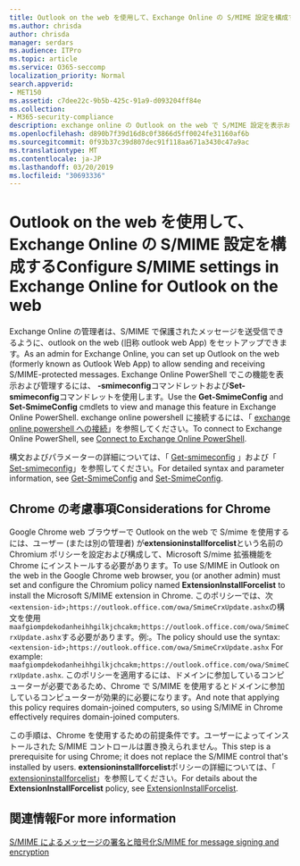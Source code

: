 ```yaml
---
title: Outlook on the web を使用して、Exchange Online の S/MIME 設定を構成する
ms.author: chrisda
author: chrisda
manager: serdars
ms.audience: ITPro
ms.topic: article
ms.service: O365-seccomp
localization_priority: Normal
search.appverid:
- MET150
ms.assetid: c7dee22c-9b5b-425c-91a9-d093204ff84e
ms.collection:
- M365-security-compliance
description: exchange online の Outlook on the web で S/MIME 設定を表示および構成するために必要な exchange online 管理者の簡単な説明。
ms.openlocfilehash: d890b7f39d16d8c0f3866d5ff0024fe31160af6b
ms.sourcegitcommit: 0f93b37c39d807dec91f118aa671a3430c47a9ac
ms.translationtype: MT
ms.contentlocale: ja-JP
ms.lasthandoff: 03/20/2019
ms.locfileid: "30693336"
---
```

# <a name="configure-smime-settings-in-exchange-online-for-outlook-on-the-web"></a><span data-ttu-id="dd61f-103">Outlook on the web を使用して、Exchange Online の S/MIME 設定を構成する</span><span class="sxs-lookup"><span data-stu-id="dd61f-103">Configure S/MIME settings in Exchange Online for Outlook on the web</span></span>

<span data-ttu-id="dd61f-104">Exchange Online の管理者は、S/MIME で保護されたメッセージを送受信できるように、outlook on the web (旧称 outlook web App) をセットアップできます。</span><span class="sxs-lookup"><span data-stu-id="dd61f-104">As an admin for Exchange Online, you can set up Outlook on the web (formerly known as Outlook Web App) to allow sending and receiving S/MIME-protected messages.</span></span> <span data-ttu-id="dd61f-105">Exchange Online PowerShell でこの機能を表示および管理するには、 **-smimeconfig**コマンドレットおよび**Set-smimeconfig**コマンドレットを使用します。</span><span class="sxs-lookup"><span data-stu-id="dd61f-105">Use the **Get-SmimeConfig** and **Set-SmimeConfig** cmdlets to view and manage this feature in Exchange Online PowerShell.</span></span> <span data-ttu-id="dd61f-106">exchange online powershell に接続するには、「 [exchange online powershell への接続](https://go.microsoft.com/fwlink/p/?linkid=396554)」を参照してください。</span><span class="sxs-lookup"><span data-stu-id="dd61f-106">To connect to Exchange Online PowerShell, see [Connect to Exchange Online PowerShell](https://go.microsoft.com/fwlink/p/?linkid=396554).</span></span>

<span data-ttu-id="dd61f-107">構文およびパラメーターの詳細については、「 [Get-smimeconfig](http://technet.microsoft.com/library/4b29fa89-0840-4fe9-8885-019fcef2e02b.aspx) 」および「 [Set-smimeconfig](http://technet.microsoft.com/library/de357ce0-8143-4c36-8032-026292fc63f0.aspx)」を参照してください。</span><span class="sxs-lookup"><span data-stu-id="dd61f-107">For detailed syntax and parameter information, see [Get-SmimeConfig](http://technet.microsoft.com/library/4b29fa89-0840-4fe9-8885-019fcef2e02b.aspx) and [Set-SmimeConfig](http://technet.microsoft.com/library/de357ce0-8143-4c36-8032-026292fc63f0.aspx).</span></span>

## <a name="considerations-for-chrome"></a><span data-ttu-id="dd61f-108">Chrome の考慮事項</span><span class="sxs-lookup"><span data-stu-id="dd61f-108">Considerations for Chrome</span></span>

<span data-ttu-id="dd61f-109">Google Chrome web ブラウザーで Outlook on the web で S/mime を使用するには、ユーザー (または別の管理者) が**extensioninstallforcelist**という名前の Chromium ポリシーを設定および構成して、Microsoft S/mime 拡張機能を Chrome にインストールする必要があります。</span><span class="sxs-lookup"><span data-stu-id="dd61f-109">To use S/MIME in Outlook on the web in the Google Chrome web browser, you (or another admin) must set and configure the Chromium policy named **ExtensionInstallForcelist** to install the Microsoft S/MIME extension in Chrome.</span></span> <span data-ttu-id="dd61f-110">このポリシーでは、次`<extension-id>;https://outlook.office.com/owa/SmimeCrxUpdate.ashx`の構文を使用`maafgiompdekodanheihhgilkjchcakm;https://outlook.office.com/owa/SmimeCrxUpdate.ashx`する必要があります。例:。</span><span class="sxs-lookup"><span data-stu-id="dd61f-110">The policy should use the syntax: `<extension-id>;https://outlook.office.com/owa/SmimeCrxUpdate.ashx` For example: `maafgiompdekodanheihhgilkjchcakm;https://outlook.office.com/owa/SmimeCrxUpdate.ashx`.</span></span> <span data-ttu-id="dd61f-111">このポリシーを適用するには、ドメインに参加しているコンピューターが必要であるため、Chrome で S/MIME を使用するとドメインに参加しているコンピューターが効果的に必要になります。</span><span class="sxs-lookup"><span data-stu-id="dd61f-111">And note that applying this policy requires domain-joined computers, so using S/MIME in Chrome effectively requires domain-joined computers.</span></span>

<span data-ttu-id="dd61f-112">この手順は、Chrome を使用するための前提条件です。ユーザーによってインストールされた S/MIME コントロールは置き換えられません。</span><span class="sxs-lookup"><span data-stu-id="dd61f-112">This step is a prerequisite for using Chrome; it does not replace the S/MIME control that's installed by users.</span></span> <span data-ttu-id="dd61f-113">**extensioninstallforcelist**ポリシーの詳細については、「 [extensioninstallforcelist](http://dev.chromium.org/administrators/policy-list-3#ExtensionInstallForcelist)」を参照してください。</span><span class="sxs-lookup"><span data-stu-id="dd61f-113">For details about the **ExtensionInstallForcelist** policy, see [ExtensionInstallForcelist](http://dev.chromium.org/administrators/policy-list-3#ExtensionInstallForcelist).</span></span>

## <a name="for-more-information"></a><span data-ttu-id="dd61f-114">関連情報</span><span class="sxs-lookup"><span data-stu-id="dd61f-114">For more information</span></span>

[<span data-ttu-id="dd61f-115">S/MIME によるメッセージの署名と暗号化</span><span class="sxs-lookup"><span data-stu-id="dd61f-115">S/MIME for message signing and encryption</span></span>](s-mime-for-message-signing-and-encryption.md)
